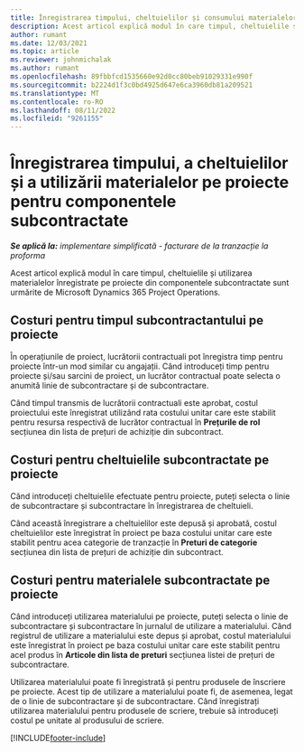 ```yaml
---
title: Înregistrarea timpului, cheltuielilor și consumului materialelor pentru componentele subcontractate
description: Acest articol explică modul în care timpul, cheltuielile și utilizarea materialelor înregistrate pe proiecte din componentele subcontractate sunt urmărite de Microsoft Dynamics 365 Project Operations.
author: rumant
ms.date: 12/03/2021
ms.topic: article
ms.reviewer: johnmichalak
ms.author: rumant
ms.openlocfilehash: 89fbbfcd1535660e92d0cc80beb91029331e990f
ms.sourcegitcommit: b2224d1f3c0bd4925d647e6ca3960db81a209521
ms.translationtype: MT
ms.contentlocale: ro-RO
ms.lasthandoff: 08/11/2022
ms.locfileid: "9261155"
---
```

# <a name="recording-time-expenses-and-material-usage-on-projects-for-subcontracted-components"></a>Înregistrarea timpului, a cheltuielilor și a utilizării materialelor pe proiecte pentru componentele subcontractate

_**Se aplică la:** implementare simplificată - facturare de la tranzacție la proforma_

Acest articol explică modul în care timpul, cheltuielile și utilizarea materialelor înregistrate pe proiecte din componentele subcontractate sunt urmărite de Microsoft Dynamics 365 Project Operations.

## <a name="costing-for-subcontractor-time-on-projects"></a>Costuri pentru timpul subcontractantului pe proiecte
În operațiunile de proiect, lucrătorii contractuali pot înregistra timp pentru proiecte într-un mod similar cu angajații. Când introduceți timp pentru proiecte și/sau sarcini de proiect, un lucrător contractual poate selecta o anumită linie de subcontractare și de subcontractare.

Când timpul transmis de lucrătorii contractuali este aprobat, costul proiectului este înregistrat utilizând rata costului unitar care este stabilit pentru resursa respectivă de lucrător contractual în **Prețurile de rol** secțiunea din lista de prețuri de achiziție din subcontract.

## <a name="costing-for-subcontracted-expenses-on-projects"></a>Costuri pentru cheltuielile subcontractate pe proiecte
Când introduceți cheltuielile efectuate pentru proiecte, puteți selecta o linie de subcontractare și subcontractare în înregistrarea de cheltuieli. 

Când această înregistrare a cheltuielilor este depusă și aprobată, costul cheltuielilor este înregistrat în proiect pe baza costului unitar care este stabilit pentru acea categorie de tranzacție în **Preturi de categorie** secțiunea din lista de prețuri de achiziție din subcontract.

## <a name="costing-for-subcontracted-materials-on-projects"></a>Costuri pentru materialele subcontractate pe proiecte
Când introduceți utilizarea materialului pe proiecte, puteți selecta o linie de subcontractare și subcontractare în jurnalul de utilizare a materialului. Când registrul de utilizare a materialului este depus și aprobat, costul materialului este înregistrat în proiect pe baza costului unitar care este stabilit pentru acel produs în **Articole din lista de preturi** secțiunea listei de prețuri de subcontractare.

Utilizarea materialului poate fi înregistrată și pentru produsele de înscriere pe proiecte. Acest tip de utilizare a materialului poate fi, de asemenea, legat de o linie de subcontractare și de subcontractare. Când înregistrați utilizarea materialului pentru produsele de scriere, trebuie să introduceți costul pe unitate al produsului de scriere. 


[!INCLUDE[footer-include](../../includes/footer-banner.md)]
